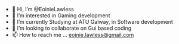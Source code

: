 - 👋 Hi, I’m @EoinieLawless
- 👀 I’m interested in Gaming development
- 🌱 I’m currently Studying at ATU Galway, in Software development
- 💞️ I’m looking to collaborate on Gui based coding
- 📫 How to reach me ... eoinie.lawless@gmail.com

<!---
EoinieLawless/EoinieLawless is a ✨ special ✨ repository because its `README.md` (this file) appears on your GitHub profile.
You can click the Preview link to take a look at your changes.
--->
